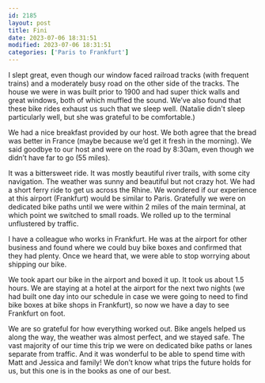 ```yaml
---
id: 2185
layout: post
title: Fini
date: 2023-07-06 18:31:51
modified: 2023-07-06 18:31:51
categories: ['Paris to Frankfurt']
---
```



I slept great, even though our window faced railroad tracks (with frequent trains) and a moderately busy road on the other side of the tracks. The house we were in was built prior to 1900 and had super thick walls and great windows, both of which muffled the sound. We’ve also found that these bike rides exhaust us such that we sleep well. (Natalie didn't sleep particularly well, but she was grateful to be comfortable.)




We had a nice breakfast provided by our host. We both agree that the bread was better in France (maybe because we’d get it fresh in the morning). We said goodbye to our host and were on the road by 8:30am, even though we didn’t have far to go (55 miles).




It was a bittersweet ride. It was mostly beautiful river trails, with some city navigation. The weather was sunny and beautiful but not crazy hot. We had a short ferry ride to get us across the Rhine. We wondered if our experience at this airport (Frankfurt) would be similar to Paris. Gratefully we were on dedicated bike paths until we were within 2 miles of the main terminal, at which point we switched to small roads. We rolled up to the terminal unflustered by traffic. 




I have a colleague who works in Frankfurt. He was at the airport for other business and found where we could buy bike boxes and confirmed that they had plenty. Once we heard that, we were able to stop worrying about shipping our bike.




We took apart our bike in the airport and boxed it up. It took us about 1.5 hours. We are staying at a hotel at the airport for the next two nights (we had built one day into our schedule in case we were going to need to find bike boxes at bike shops in Frankfurt), so now we have a day to see Frankfurt on foot.




We are so grateful for how everything worked out. Bike angels helped us along the way, the weather was almost perfect, and we stayed safe. The vast majority of our time this trip we were on dedicated bike paths or lanes separate from traffic. And it was wonderful to be able to spend time with Matt and Jessica and family! We don’t know what trips the future holds for us, but this one is in the books as one of our best.



